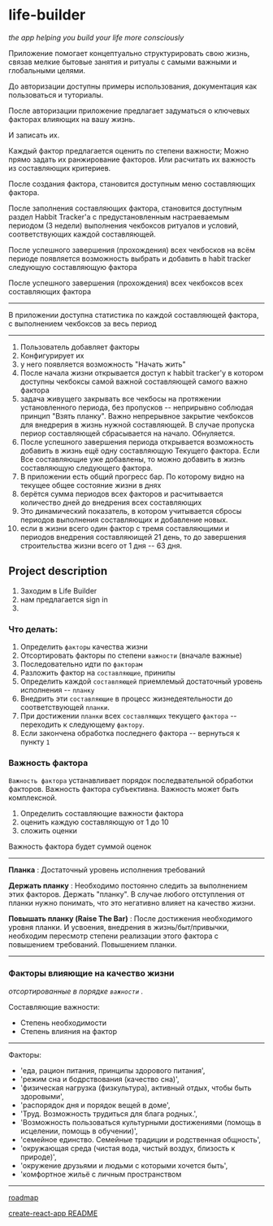 # life-builder

*the app helping you build your life more consciously*

Приложение помогает концептуально структурировать свою жизнь, связав мелкие бытовые занятия и ритуалы с самыми важными и глобальными целями.

До авторизации доступны примеры использования, документация как пользоваться и туториалы.

После авторизации приложение предлагает задуматься о ключевых факторах влияющих на вашу жизнь.

И записать их.

Каждый фактор предлагается оценить по степени важности; Можно прямо задать их ранжирование факторов. Или расчитать их важность из составляющих критериев.

После создания фактора, становится доступным меню составляющих фактора.

После заполнения составляющих фактора, становится доступным раздел Habbit Tracker'a с предустановленным настраеваемым периодом (3 недели) выполнения чекбоксов ритуалов и условий, соответствующих каждой составляющей.

После успешного завершения (прохождения) всех чекбосков на всём периоде появляется возможность выбрать и добавить в habit tracker следующую составляющую фактора

После успешного завершения (прохождения) всех чекбоксов всех составляющих фактора

***

В приложении доступна статистика по каждой составляющей фактора, с выполнением чекбоксов за весь период

*** 

01. Пользователь добавляет факторы
02. Конфигурирует их
03. у него появляется возможность "Начать жить"
04. После начала жизни открывается доступ к habbit tracker'y в котором доступны чекбоксы самой важной составляющей самого важно фактора
05. задача живущего закрывать все чекбосы на протяжении установленного периода, без пропусков -- неприрывно соблюдая принцип "Взять планку". Важно непрерывное закрытие чекбоксов для внедрерия в жизнь нужной составляющей. В случае пропуска периор составляющей сбрасывается на начало. Обнуляется.
06. После успешного завершения периода открывается возможность добавить в жизнь ещё одну составляющую Текущего фактора. Если Все составляющие уже добавлены, то можно добавить в жизнь составляющую следующего фактора.
07. В приложении есть общий прогресс бар. По которому видно на текущее общее состояние жизни в днях
   1. берётся сумма периодов всех факторов и расчитывается количество дней до внедрения всех составляющих
   2. Это динамический показатель, в котором учитывается сбросы периодов выполнения составляющих и добавление новых.
   3. если в жизни всего один фактор с тремя составляющими и периодов внедрения составляюищей 21 день, то до завершения строительства жизни всего от 1 дня -- 63 дня.

## Project description

01. Заходим в Life Builder
02. нам предлагается sign in
3. 

### Что делать:

01. Определить `факторы` качества жизни
02. Отсортировать факторы по степени `важности` (вначале важные)
03. Последовательно идти по `факторам`
04. Разложить фактор на `составляющие`, принипы
05. Определить каждой `составляющей` приемлемый достаточный уровень исполнения -- `планку`
06. Внедрить эти `составляющие` в процесс жизнедеятельности до соответствующей `планки`.
07. При достижении `планки` всех `составляющих` текущего `фактора` -- переходить к следующему `фактору`.
08. Если закончена обработка последнего фактора -- вернуться к пункту `1`

### Важность фактора

`Важность фактора` устанавливает порядок последвательной обработки факторов. Важность фактора субъективна. Важность может быть комплексной.

01. Определить составляющие важности фактора
02. оценить каждую составляющую от 1 до 10
03. сложить оценки

Важность фактора будет суммой оценок

***

**Планка**
: Достаточный уровень исполнения требований

**Держать планку**
: Необходимо постоянно следить за выполнением этих факторов. Держать "планку". В случае любого отступления от планки нужно понимать, что это негативно влияет на качество жизни.

**Повышать планку (Raise The Bar)**
: После достижения необходимого уровня планки. И усвоения, внедрения в жизнь/быт/привычки, необходим пересмотр степени реализации этого фактора с повышением требований. Повышением планки.

***

### Факторы влияющие на качество жизни

*отсортированные в порядке `важности` .*

Cоставляющие важности:

* Степень необходимости
* Степень влияния на фактор

***

Факторы:

* 'еда, рацион питания, принципы здорового питания', 
* 'режим сна и бодрствования (качество сна)', 
* 'физическая нагрузка (физкультура), активный отдых, чтобы быть здоровыми', 
* 'распорядок дня и порядок вещей в доме', 
* 'Труд. Возможность трудиться для блага родных.', 
* 'Возможность пользоваться культурными достижениями (помощь в исцелении, помощь в обучении)', 
* 'семейное единство. Семейные традиции и родственная общность', 
* 'окружающая среда (чистая вода, чистый воздух, близость к природе)', 
* 'окружение друзьями и людьми с которыми хочется быть', 
* 'комфортное жильё с личным пространством

***

[roadmap](./documentation/ROADMAP.md)

[create-react-app README](./documentation/README.cra.md)
